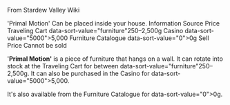 From Stardew Valley Wiki

'Primal Motion' Can be placed inside your house. Information Source Price Traveling Cart data-sort-value="furniture"250–2,500g Casino data-sort-value="5000"&gt;5,000 Furniture Catalogue data-sort-value="0"&gt;0g Sell Price Cannot be sold

'**Primal Motion'** is a piece of furniture that hangs on a wall. It can rotate into stock at the Traveling Cart for between data-sort-value="furniture"250–2,500g. It can also be purchased in the Casino for data-sort-value="5000"&gt;5,000.

It's also available from the Furniture Catalogue for data-sort-value="0"&gt;0g.